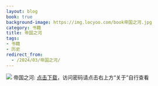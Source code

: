 ```yaml
---
layout: blog
book: true
background-image: https://img.locyoo.com/book帝国之河.jpg
category: 书籍
title: 帝国之河
tags:
- 书籍
- 历史
redirect_from:
  - /2024/03/帝国之河/
---
```

![](https://img.locyoo.com/book帝国之河.jpg)
帝国之河: <a name = "ref1" href="https://url18.ctfile.com/f/50983618-1226041453-a0fdee?p=3619">点击下载</a>，访问密码请点击右上方“关于”自行查看